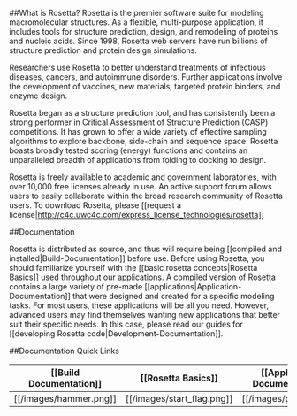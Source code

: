 ##What is Rosetta?
Rosetta is the premier software suite for modeling macromolecular structures. As a flexible, multi-purpose application, it includes tools for structure prediction, design, and remodeling of proteins and nucleic acids. Since 1998, Rosetta web servers have run billions of structure prediction and protein design simulations.

Researchers use Rosetta to better understand treatments of infectious diseases, cancers, and autoimmune disorders. Further applications involve the development of vaccines, new materials, targeted protein binders, and enzyme design.

Rosetta began as a structure prediction tool, and has consistently been a strong performer in Critical Assessment of Structure Prediction (CASP) competitions. It has grown to offer a wide variety of effective sampling algorithms to explore backbone, side-chain and sequence space. Rosetta boasts broadly tested scoring (energy) functions and contains an unparalleled breadth of applications from folding to docking to design.

Rosetta is freely available to academic and government laboratories, with over 10,000 free licenses already in use. An active support forum allows users to easily collaborate within the broad research community of Rosetta users. To download Rosetta, please [[request a license|http://c4c.uwc4c.com/express_license_technologies/rosetta]]

##Documentation

Rosetta is distributed as source, and thus will require being [[compiled and installed|Build-Documentation]] before use. Before using Rosetta, you should familiarize yourself with the [[basic rosetta concepts|Rosetta Basics]] used throughout our applications. A compiled version of Rosetta contains a large variety of pre-made [[applications|Application-Documentation]] that were designed and created for a specific modeling tasks. For most users, these applications will be all you need. However, advanced users may find themselves wanting new applications that better suit their specific needs. In this case, please read our guides for [[developing Rosetta code|Development-Documentation]].

##Documentation Quick Links

|[[Build Documentation]]|[[Rosetta Basics]]      |[[Application Documentation]]|[[Development Documentation]]|
|:---------------------:|:------------------------:|:---------------------------:|:---------------------------:|
|[[/images/hammer.png]]         |[[/images/start_flag.png]]|[[/images/power.png]]        |[[/images/wrench.png]]       |
